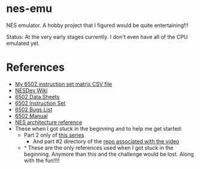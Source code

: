 # nes-emu
NES emulator. A hobby project that I figured would be quite entertaining!!!

Status: At the very early stages currently. I don't even have all of the CPU emulated yet.


# References
- [My 6502 instruction set matrix CSV file](https://gist.github.com/mrniceguy127/356a06ac20bf72106305e43b2897bc62)
- [NESDev Wiki](https://wiki.nesdev.org/w/index.php/Nesdev_Wiki)
- [6502 Data Sheets](http://archive.6502.org/datasheets/rockwell_r650x_r651x.pdf)
- [6502 Instruction Set](https://www.masswerk.at/6502/6502_instruction_set.html)
- [6502 Bugs List](http://nesdev.icequake.net/6502bugs.txt)
- [6502 Manual](http://archive.6502.org/datasheets/synertek_programming_manual.pdf)
- [NES architecture reference](http://fms.komkon.org/EMUL8/NES.html)
- These when I got stuck in the beginning and to help me get started:
  - Part 2 only of [this series](https://www.youtube.com/watch?v=8XmxKPJDGU0)
    - And part #2 directory of the [repo associated with the video](https://github.com/OneLoneCoder/olcNES/tree/master/Part%232%20-%20CPU)
  - ^ These are the only references used when I got stuck in the beginning. Anymore than this and the challenge would be lost. Along with the fun!!!!
